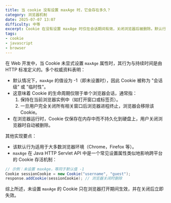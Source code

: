 ```yaml
---
title: 当 cookie 没有设置 maxAge 时，它会存在多久？
category: 浏览器机制
date: 2025-07-07 13:07
difficulty: 中等
excerpt: Cookie 在没有设置 maxAge 时仅在会话期间有效，关闭浏览器后被删除。默认行为适用于所有主流浏览器。
tags:
- cookie
- javascript
- browser
---
```

在 Web 开发中，当 Cookie 未显式设置 `maxAge` 属性时，其行为与持续时间是由 HTTP 标准定义的。多个权威资料表明：
- 默认情况下，`maxAge` 的值设为 -1（即未设置时），因此 Cookie 被称为 "会话级" 或 "临时性"。  
- 这意味着 Cookie 的生命周期仅限于单个浏览器会话，通常指：  
  1.  保持在当前浏览器实例中（如打开窗口或标签页）。  
  2.  一旦用户完全关闭所有相关窗口后浏览器进程终止，浏览器会移除该 Cookie。  
- 在浏览器运行时，Cookie 仅保存在内存中而不持久化到硬盘上，用户关闭浏览器时自动被删除。

其他实现要点：
- 该默认行为适用于大多数浏览器环境（Chrome，Firefox 等）。
- `maxAge` 在 Java HTTP Servlet API 中是一个常见设置属性类似地影响跨平台的 Cookie 存活机制：
```java
// 示例：未设置 maxAge，等同于默认值 -1
Cookie sessionCookie = new Cookie("username", "guest");
response.addCookie(sessionCookie); // 浏览器关闭时删除
```

综上所述，未设置 `maxAge` 的 Cookie 只在浏览器打开期间生效，并在关闭后立即失效。
